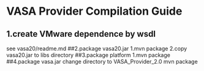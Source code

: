 # VASA Provider Compilation Guide
## 1.create VMware dependence by wsdl
see vasa20/readme.md
##2.package vasa20.jar
    1.mvn package 
    2.copy vasa20.jar to libs directory
##3.package platform 
	1.mvn package 
##4.package vasa.jar
	change directory to VASA_Provider_2.0
	mvn package